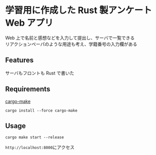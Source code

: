 # 学習用に作成した Rust 製アンケート Web アプリ

Web 上で名前と感想などを入力して提出し、サーバで一覧できる  
リアクションペーパのような用途も考え、学籍番号の入力欄がある

## Features

サーバもフロントも Rust で書いた

## Requirements

[cargo-make](https://github.com/sagiegurari/cargo-make)

`cargo install --force cargo-make`

## Usage

`cargo make start --release`

`http://localhost:8000`にアクセス
